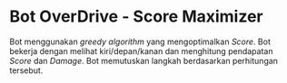 # Bot OverDrive - Score Maximizer

Bot menggunakan *greedy algorithm* yang mengoptimalkan *Score*. Bot bekerja dengan melihat kiri/depan/kanan dan menghitung pendapatan *Score* dan *Damage*. Bot memutuskan langkah berdasarkan perhitungan tersebut.